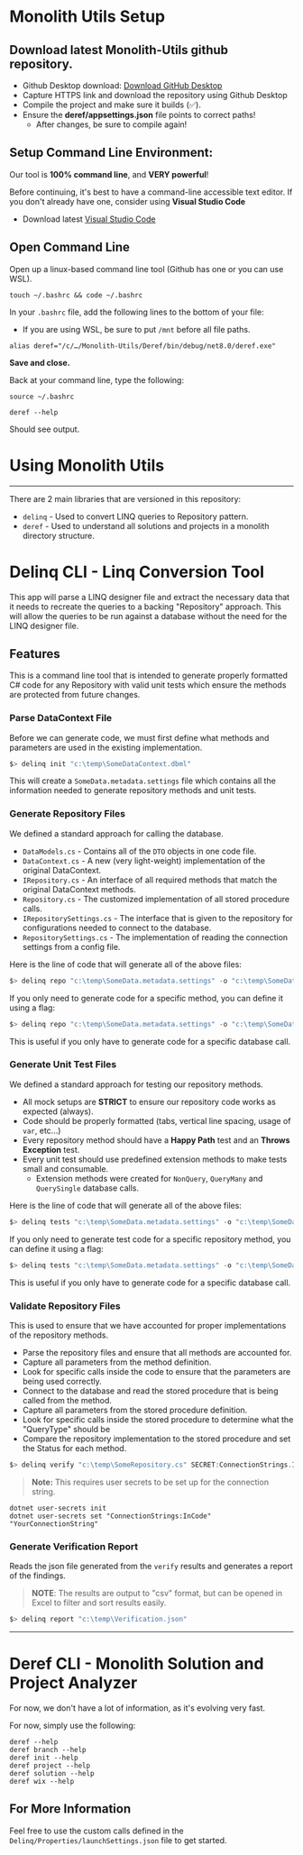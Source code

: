 ﻿# Monolith Utils Setup

## Download latest Monolith-Utils github repository.

* Github Desktop download: [Download GitHub Desktop](https://desktop.github.com/download/)
* Capture HTTPS link and download the repository using Github Desktop
* Compile the project and make sure it builds (✅).
* Ensure the **deref/appsettings.json** file points to correct paths!
	* After changes, be sure to compile again!

## Setup Command Line Environment:

Our tool is **100% command line**, and **VERY powerful**! 

Before continuing, it's best to have a command-line accessible text editor.
If you don't already have one, consider using **Visual Studio Code**
* Download latest [Visual Studio Code](https://code.visualstudio.com/download)
	
## Open Command Line
Open up a linux-based command line tool (Github has one or you can use WSL).
 
```shell
touch ~/.bashrc && code ~/.bashrc
```

In your `.bashrc` file, add the following lines to the bottom of your file:
* If you are using WSL, be sure to put `/mnt` before all file paths.

```shell
alias deref="/c/…/Monolith-Utils/Deref/bin/debug/net8.0/deref.exe"
```

**Save and close.**

Back at your command line, type the following:

```shell	
source ~/.bashrc

deref --help
```

Should see output.

# Using Monolith Utils

-----

There are 2 main libraries that are versioned in this repository:
* `delinq` - Used to convert LINQ queries to Repository pattern.
* `deref` - Used to understand all solutions and projects in a monolith directory structure.

# Delinq CLI - Linq Conversion Tool

This app will parse a LINQ designer file and extract the necessary data that it needs to recreate the queries to a backing "Repository" approach. This will allow the queries to be run against a database without the need for the LINQ designer file.

## Features

This is a command line tool that is intended to generate properly formatted C# code for any Repository with valid unit tests which ensure the methods are protected from future changes.

### Parse DataContext File

Before we can generate code, we must first define what methods and parameters are used in the existing implementation.

```powershell
$> delinq init "c:\temp\SomeDataContext.dbml"
```

This will create a `SomeData.metadata.settings` file which contains all the information needed to generate repository methods and unit tests.

### Generate Repository Files

We defined a standard approach for calling the database.
* `DataModels.cs` - Contains all of the `DTO` objects in one code file.
* `DataContext.cs` - A new (very light-weight) implementation of the original DataContext.
* `IRepository.cs` - An interface of all required methods that match the original DataContext methods.
* `Repository.cs` - The customized implementation of all stored procedure calls.
* `IRepositorySettings.cs` - The interface that is given to the repository for configurations needed to connect to the database.
* `RepositorySettings.cs` - The implementation of reading the connection settings from a config file.

Here is the line of code that will generate all of the above files:

```powershell
$> delinq repo "c:\temp\SomeData.metadata.settings" -o "c:\temp\SomeData\RepoFiles"
```

If you only need to generate code for a specific method, you can define it using a flag:

```powershell
$> delinq repo "c:\temp\SomeData.metadata.settings" -o "c:\temp\SomeData\RepoFiles" -m SomeSpecificMethodName
```

This is useful if you only have to generate code for a specific database call.

### Generate Unit Test Files

We defined a standard approach for testing our repository methods.
* All mock setups are **STRICT** to ensure our repository code works as expected (always).
* Code should be properly formatted (tabs, vertical line spacing, usage of `var`, etc...)
* Every repository method should have a **Happy Path** test and an **Throws Exception** test.
* Every unit test should use predefined extension methods to make tests small and consumable.
  * Extension methods were created for `NonQuery`, `QueryMany` and `QuerySingle` database calls.

Here is the line of code that will generate all of the above files:

```powershell
$> delinq tests "c:\temp\SomeData.metadata.settings" -o "c:\temp\SomeData\TestFiles"
```

If you only need to generate test code for a specific repository method, you can define it using a flag:

```powershell
$> delinq tests "c:\temp\SomeData.metadata.settings" -o "c:\temp\SomeData\TestFiles" -m SomeSpecificMethodName
```

This is useful if you only have to generate code for a specific database call.

### Validate Repository Files

This is used to ensure that we have accounted for proper implementations of the repository methods.
* Parse the repository files and ensure that all methods are accounted for.
* Capture all parameters from the method definition.
* Look for specific calls inside the code to ensure that the parameters are being used correctly.
* Connect to the database and read the stored procedure that is being called from the method.
* Capture all parameters from the stored procedure definition.
* Look for specific calls inside the stored procedure to determine what the "QueryType" should be
* Compare the repository implementation to the stored procedure and set the Status for each method.

```powershell
$> delinq verify "c:\temp\SomeRepository.cs" SECRET:ConnectionStrings.InCode -o "c:\temp\Verification.json"
```

> **Note:** This requires user secrets to be set up for the connection string.

```shell
dotnet user-secrets init
dotnet user-secrets set "ConnectionStrings:InCode" "YourConnectionString"
```

### Generate Verification Report

Reads the json file generated from the `verify` results and generates a report of the findings.

> **NOTE**: The results are output to "csv" format, but can be opened in Excel to filter and sort results easily.

```powershell
$> delinq report "c:\temp\Verification.json"
```

-----
# Deref CLI - Monolith Solution and Project Analyzer

For now, we don't have a lot of information, as it's evolving very fast. 

For now, simply use the following:

```shell
deref --help
deref branch --help
deref init --help
deref project --help
deref solution --help
deref wix --help
```

## For More Information

Feel free to use the custom calls defined in the `Delinq/Properties/launchSettings.json` file to get started.
